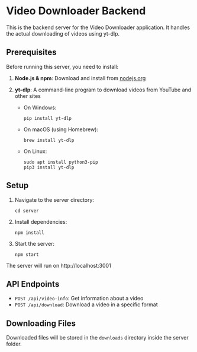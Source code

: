 
# Video Downloader Backend

This is the backend server for the Video Downloader application. It handles the actual downloading of videos using yt-dlp.

## Prerequisites

Before running this server, you need to install:

1. **Node.js & npm**: Download and install from [nodejs.org](https://nodejs.org/)

2. **yt-dlp**: A command-line program to download videos from YouTube and other sites

   - On Windows:
     ```
     pip install yt-dlp
     ```

   - On macOS (using Homebrew):
     ```
     brew install yt-dlp
     ```

   - On Linux:
     ```
     sudo apt install python3-pip
     pip3 install yt-dlp
     ```

## Setup

1. Navigate to the server directory:
   ```
   cd server
   ```

2. Install dependencies:
   ```
   npm install
   ```

3. Start the server:
   ```
   npm start
   ```

The server will run on http://localhost:3001

## API Endpoints

- `POST /api/video-info`: Get information about a video
- `POST /api/download`: Download a video in a specific format

## Downloading Files

Downloaded files will be stored in the `downloads` directory inside the server folder.
